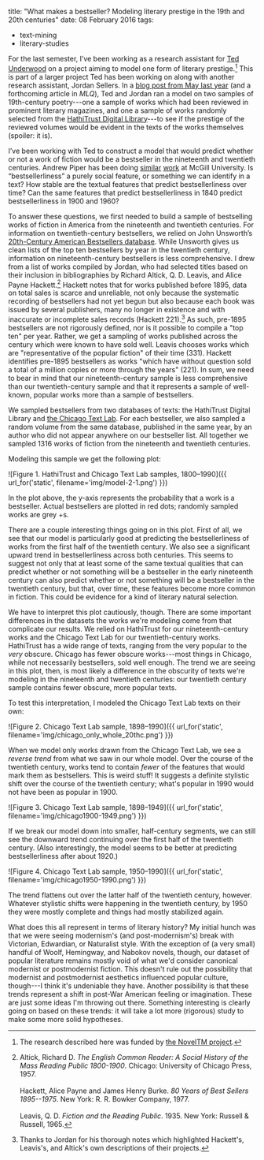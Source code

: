 title: "What makes a bestseller? Modeling literary prestige in the 19th and 20th centuries"
date: 08 February 2016
tags:
  - text-mining
  - literary-studies

For the last semester, I’ve been working as a research assistant for [Ted Underwood](http://tedunderwood.com) on a project aiming to model one form of literary prestige.[^novel] This is part of a larger project Ted has been working on along with another research assistant, Jordan Sellers. In a [blog post from May last year](http://tedunderwood.com/2015/05/18/how-quickly-do-literary-standards-change/) (and a forthcoming article in *MLQ*), Ted and Jordan ran a model on two samples of 19th-century poetry---one a sample of works which had been reviewed in prominent literary magazines, and one a sample of works randomly selected from the [HathiTrust Digital Library](http://hathitrust.org)---to see if the prestige of the reviewed volumes would be evident in the texts of the works themselves (spoiler: it is).

I’ve been working with Ted to construct a model that would predict whether or not a work of fiction would be a bestseller in the nineteenth and twentieth centuries. Andrew Piper has been doing [similar](http://txtlab.org/?p=596) [work](http://txtlab.org/?p=608) at McGill University. Is “bestsellerliness” a purely social feature, or something we can identify in a text? How stable are the textual features that predict bestsellerliness over time? Can the same features that predict bestsellerliness in 1840 predict bestsellerliness in 1900 and 1960?

To answer these questions, we first needed to build a sample of bestselling works of fiction in America from the nineteenth and twentieth centuries. For information on twentieth-century bestsellers, we relied on John Unsworth’s [20th-Century American Bestsellers database](http://unsworth.unet.brandeis.edu/courses/bestsellers/). While Unsworth gives us clean lists of the top ten bestsellers by year in the twentieth century, information on nineteenth-century bestsellers is less comprehensive. I drew from a list of works compiled by Jordan, who had selected titles based on their inclusion in bibliographies by Richard Altick, Q. D. Leavis, and Alice Payne Hackett.[^1] Hackett notes that for works published before 1895, data on total sales is scarce and unreliable, not only because the systematic recording of bestsellers had not yet begun but also because each book was issued by several publishers, many no longer in existence and with inaccurate or incomplete sales records (Hackett 221).[^2] As such, pre-1895 bestsellers are not rigorously defined, nor is it possible to compile a "top ten" per year. Rather, we get a sampling of works published across the century which were known to have sold well. Leavis chooses works which are "representative of the popular fiction" of their time (331). Hackett identifies pre-1895 bestsellers as works "which have without question sold a total of a million copies or more through the years" (221).  In sum, we need to bear in mind that our nineteenth-century sample is less comprehensive than our twentieth-century sample and that it represents a sample of well-known, popular works more than a sample of bestsellers.

We sampled bestsellers from two databases of texts: the HathiTrust Digital Library and [the Chicago Text Lab](https://lucian.uchicago.edu/blogs/literarynetworks/). For each bestseller, we also sampled a random volume from the same database, published in the same year, by an author who did not appear anywhere on our bestseller list. All together we sampled 1316 works of fiction from the nineteenth and twentieth centuries.

Modeling this sample we get the following plot:

![Figure 1. HathiTrust and Chicago Text Lab samples, 1800&ndash;1990]({{ url_for('static', filename='img/model-2-1.png') }})

In the plot above, the y-axis represents the probability that a work is a bestseller. Actual bestsellers are plotted in red dots; randomly sampled works are grey +s.

There are a couple interesting things going on in this plot. First of all, we see that our model is particularly good at predicting the bestsellerliness of works from the first half of the twentieth century. We also see a significant upward trend in bestsellerliness across both centuries. This seems to suggest not only that at least some of the same textual qualities that can predict whether or not something will be a bestseller in the early nineteenth century can also predict whether or not something will be a bestseller in the twentieth century, but that, over time, these features become more common in fiction. This could be evidence for a kind of literary natural selection.

We have to interpret this plot cautiously, though. There are some important differences in the datasets the works we're modeling come from that complicate our results. We relied on HathiTrust for our nineteenth-century works and the Chicago Text Lab for our twentieth-century works. HathiTrust has a wide range of texts, ranging from the very popular to the *very* obscure. Chicago has fewer obscure works---most things in Chicago, while not necessarily bestsellers, sold well enough. The trend we are seeing in this plot, then, is most likely a difference in the obscurity of texts we're modeling in the nineteenth and twentieth centuries: our twentieth century sample contains fewer obscure, more popular texts.

To test this interpretation, I modeled the Chicago Text Lab texts on their own:

![Figure 2. Chicago Text Lab sample, 1898&ndash;1990]({{ url_for('static', filename='img/chicago_only_whole_20thc.png') }})

When we model only works drawn from the Chicago Text Lab, we see a *reverse trend* from what we saw in our whole model. Over the course of the twentieth century, works tend to contain *fewer* of the features that would mark them as bestsellers. This is weird stuff! It suggests a definite stylistic shift over the course of the twentieth century; what's popular in 1990 would not have been as popular in 1900.

![Figure 3. Chicago Text Lab sample, 1898&ndash;1949]({{ url_for('static', filename='img/chicago1900-1949.png') }})

If we break our model down into smaller, half-century segments, we can still see the downward trend continuing over the first half of the twentieth century. (Also interestingly, the model seems to be better at predicting bestsellerliness after about 1920.)

![Figure 4. Chicago Text Lab sample, 1950&ndash;1990]({{ url_for('static', filename='img/chicago1950-1990.png') }})

The trend flattens out over the latter half of the twentieth century, however. Whatever stylistic shifts were happening in the twentieth century, by 1950 they were mostly complete and things had mostly stabilized again. 

What does this all represent in terms of literary history? My initial hunch was that we were seeing modernism's (and post-modernism's) break with Victorian, Edwardian, or Naturalist style. With the exception of (a very small) handful of Woolf, Hemingway, and Nabokov novels, though, our dataset of popular literature remains mostly void of what we'd consider canonical modernist or postmodernist fiction. This doesn't rule out the possibility that modernist and postmodernist aesthetics influenced popular culture, though---I think it's undeniable they have. Another possibility is that these trends represent a shift in post-War American feeling or imagination. These are just some ideas I'm throwing out there. Something interesting is clearly going on based on these trends: it will take a lot more (rigorous) study to make some more solid hypotheses.

[^novel]: The research described here was funded by [the NovelTM project](http://novel-tm.ca).

[^1]: Altick, Richard D. *The English Common Reader: A Social History of the Mass Reading Public 1800-1900*. Chicago: University of Chicago Press, 1957.<br /><br />
Hackett, Alice Payne and James Henry Burke. *80 Years of Best Sellers 1895--1975*. New York: R. R. Bowker Company, 1977.<br /><br />
Leavis, Q. D. *Fiction and the Reading Public*. 1935. New York: Russell & Russell, 1965.

[^2]: Thanks to Jordan for his thorough notes which highlighted Hackett's, Leavis's, and Altick's own descriptions of their projects.
